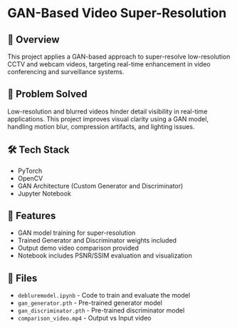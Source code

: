 # GAN-Based Video Super-Resolution

## 📌 Overview
This project applies a GAN-based approach to super-resolve low-resolution CCTV and webcam videos, targeting real-time enhancement in video conferencing and surveillance systems.

## 🧠 Problem Solved
Low-resolution and blurred videos hinder detail visibility in real-time applications. This project improves visual clarity using a GAN model, handling motion blur, compression artifacts, and lighting issues.

## 🛠️ Tech Stack
- PyTorch
- OpenCV
- GAN Architecture (Custom Generator and Discriminator)
- Jupyter Notebook

## 🚀 Features
- GAN model training for super-resolution
- Trained Generator and Discriminator weights included
- Output demo video comparison provided
- Notebook includes PSNR/SSIM evaluation and visualization

## 📁 Files
- `debluremodel.ipynb` - Code to train and evaluate the model
- `gan_generator.pth` - Pre-trained generator model
- `gan_discriminator.pth` - Pre-trained discriminator model
- `comparison_video.mp4` - Output vs Input video
